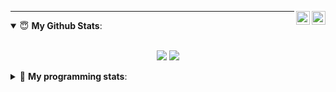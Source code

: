 <a href="https://twitter.com/Reziztlmfao" target="_blank" rel="nofollow"><img align="right" alt="Rezizt Twitter" width="22px" src="https://cdn.jsdelivr.net/npm/simple-icons@v3/icons/twitter.svg" /></a><a href="https://discord.gg/XgpXMWk2bG" target="_blank" rel="nofollow"><img align="right" alt="Rezizt's Insta" width="22px" src="https://www.jing.fm/clipimg/full/243-2438094_discord-svg-chat-transparent-background-discord-logo-transparent.png" /></a>


---
<details open>
 <summary> 😇 <b>My Github Stats</b>: </summary>
<br>
<p align = "center">
  <img src = "https://github-readme-stats.vercel.app/api?username=6uv&show_icons=true&theme=tokyonight&line_height=27">
  <img src = "https://github-readme-stats.vercel.app/api/top-langs/?username=6uv&hide=css,java,html&theme=tokyonight">
</p>
</details>

<details> 
 <summary>🤖 <b>My programming stats</b>: </summary>
<br>

<!--START_SECTION:waka-->
**I'm an late 🐤** 

```text
🌞 Morning    120 commits    ████░░░░░░░░░░░░░░░░░░░░░   18.55% 
🌆 Daytime    214 commits    ████████░░░░░░░░░░░░░░░░░   33.08% 
🌃 Evening    235 commits    █████████░░░░░░░░░░░░░░░░   36.32% 
🌙 Night      78 commits     ███░░░░░░░░░░░░░░░░░░░░░░   12.06%

```
📅 **Vibing on friday** 

```text
Monday       65 commits     ██░░░░░░░░░░░░░░░░░░░░░░░   10.05% 
Tuesday      94 commits     ███░░░░░░░░░░░░░░░░░░░░░░   14.53% 
Wednesday    76 commits     ███░░░░░░░░░░░░░░░░░░░░░░   11.75% 
Thursday     103 commits    ████░░░░░░░░░░░░░░░░░░░░░   15.92% 
Friday       82 commits     ███░░░░░░░░░░░░░░░░░░░░░░   12.67% 
Saturday     107 commits    ████░░░░░░░░░░░░░░░░░░░░░   16.54% 
Sunday       120 commits    ████░░░░░░░░░░░░░░░░░░░░░   18.55%

```


📊 **This Week I Spent My Time On** 

```text
💬 Programming Languages: 
No Activity Tracked This Week

```

**I Mostly Code in Python** 

```text
Python        10 repos            █████████████████░░░░░░░░   71.43% 
C++                      2 repos             ███░░░░░░░░░░░░░░░░░░░░░░   14.29% 
HTML                     1 repo              █░░░░░░░░░░░░░░░░░░░░░░░░   7.14% 
JavaScript               1 repo              █░░░░░░░░░░░░░░░░░░░░░░░░   7.14%

```



<!--END_SECTION:waka-->

</details>

